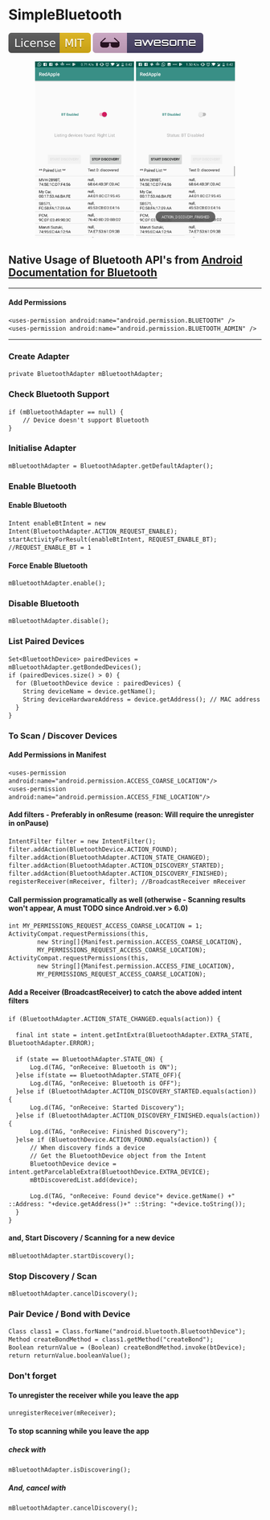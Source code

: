 ﻿# SimpleBluetooth 
 
 [![License: MIT](https://github.com/prateekro/ref/blob/master/badge/license-mit-yellow.svg)](https://github.com/prateekro/SimpleBluetooth/blob/master/LICENSE.md) [![Awesome](https://github.com/prateekro/ref/blob/master/badge/awesomebadge.svg)](https://github.com/prateekro/)

<p align="center">
  <img src="https://github.com/prateekro/SimpleBluetooth/blob/master/screen/Screenshot_20190205-084207.jpg" height="350" title="Discovered Devices">
  <img src="https://github.com/prateekro/SimpleBluetooth/blob/master/screen/Screenshot_20190205-084215.jpg" height="350" title="Receiver - Demo Screenshot" alt="Receiver - Demo Screenshot">
</p>

## Native Usage of Bluetooth API's from [Android Documentation for Bluetooth](https://developer.android.com/guide/topics/connectivity/bluetooth#java)
---
#### Add Permissions
    <uses-permission android:name="android.permission.BLUETOOTH" />
    <uses-permission android:name="android.permission.BLUETOOTH_ADMIN" />
---
### Create Adapter
    private BluetoothAdapter mBluetoothAdapter;

### Check Bluetooth Support
    if (mBluetoothAdapter == null) {
        // Device doesn't support Bluetooth
    }

### Initialise Adapter
    mBluetoothAdapter = BluetoothAdapter.getDefaultAdapter();

### Enable Bluetooth
#### Enable Bluetooth
    Intent enableBtIntent = new Intent(BluetoothAdapter.ACTION_REQUEST_ENABLE);
    startActivityForResult(enableBtIntent, REQUEST_ENABLE_BT); //REQUEST_ENABLE_BT = 1 
    
#### Force Enable Bluetooth
    mBluetoothAdapter.enable();

### Disable Bluetooth
    mBluetoothAdapter.disable();

### List Paired Devices
    Set<BluetoothDevice> pairedDevices = mBluetoothAdapter.getBondedDevices();
    if (pairedDevices.size() > 0) {
      for (BluetoothDevice device : pairedDevices) {
        String deviceName = device.getName();
        String deviceHardwareAddress = device.getAddress(); // MAC address
      }
    }

### To Scan / Discover Devices
#### Add Permissions in Manifest
    <uses-permission android:name="android.permission.ACCESS_COARSE_LOCATION"/>
    <uses-permission android:name="android.permission.ACCESS_FINE_LOCATION"/>

#### Add filters - Preferably in onResume (reason: Will require the unregister in onPause)
    IntentFilter filter = new IntentFilter();
    filter.addAction(BluetoothDevice.ACTION_FOUND);
    filter.addAction(BluetoothAdapter.ACTION_STATE_CHANGED);
    filter.addAction(BluetoothAdapter.ACTION_DISCOVERY_STARTED);
    filter.addAction(BluetoothAdapter.ACTION_DISCOVERY_FINISHED);
    registerReceiver(mReceiver, filter); //BroadcastReceiver mReceiver
    
#### Call permission programatically as well (otherwise - Scanning results won't appear, A must TODO since Android.ver > 6.0)
    int MY_PERMISSIONS_REQUEST_ACCESS_COARSE_LOCATION = 1;
    ActivityCompat.requestPermissions(this,
            new String[]{Manifest.permission.ACCESS_COARSE_LOCATION},
            MY_PERMISSIONS_REQUEST_ACCESS_COARSE_LOCATION);
    ActivityCompat.requestPermissions(this,
            new String[]{Manifest.permission.ACCESS_FINE_LOCATION},
            MY_PERMISSIONS_REQUEST_ACCESS_COARSE_LOCATION);
        
#### Add a Receiver (BroadcastReceiver) to catch the above added intent filters
    if (BluetoothAdapter.ACTION_STATE_CHANGED.equals(action)) {
                
      final int state = intent.getIntExtra(BluetoothAdapter.EXTRA_STATE, BluetoothAdapter.ERROR);

      if (state == BluetoothAdapter.STATE_ON) {
          Log.d(TAG, "onReceive: Bluetooth is ON");
      }else if(state == BluetoothAdapter.STATE_OFF){
          Log.d(TAG, "onReceive: Bluetooth is OFF");
      }else if (BluetoothAdapter.ACTION_DISCOVERY_STARTED.equals(action)) {
          Log.d(TAG, "onReceive: Started Discovery");
      }else if (BluetoothAdapter.ACTION_DISCOVERY_FINISHED.equals(action)) {
          Log.d(TAG, "onReceive: Finished Discovery");
      }else if (BluetoothDevice.ACTION_FOUND.equals(action)) {     
          // When discovery finds a device
          // Get the BluetoothDevice object from the Intent
          BluetoothDevice device = intent.getParcelableExtra(BluetoothDevice.EXTRA_DEVICE);
          mBtDiscoveredList.add(device);

          Log.d(TAG, "onReceive: Found device"+ device.getName() +" ::Address: "+device.getAddress()+" ::String: "+device.toString());
      }
    }
#### and, Start Discovery / Scanning for a new device
    mBluetoothAdapter.startDiscovery();

### Stop Discovery / Scan
    mBluetoothAdapter.cancelDiscovery();
    
### Pair Device / Bond with Device
    Class class1 = Class.forName("android.bluetooth.BluetoothDevice");
    Method createBondMethod = class1.getMethod("createBond");
    Boolean returnValue = (Boolean) createBondMethod.invoke(btDevice);
    return returnValue.booleanValue();
    
### Don't forget 
#### To unregister the receiver while you leave the app
    unregisterReceiver(mReceiver);

#### To stop scanning while you leave the app
##### check with 
    mBluetoothAdapter.isDiscovering();
##### And, cancel with
    mBluetoothAdapter.cancelDiscovery();
    
    

